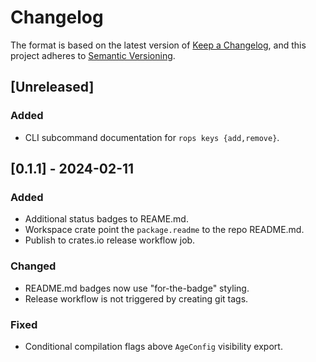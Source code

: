 #  Changelog

The format is based on the latest version of [Keep a Changelog](https://keepachangelog.com/en),
and this project adheres to [Semantic Versioning](https://semver.org/spec/v2.0.0.html).

## [Unreleased]

### Added

- CLI subcommand documentation for `rops keys {add,remove}`.

## [0.1.1] - 2024-02-11

### Added

- Additional status badges to REAME.md.
- Workspace crate point the `package.readme` to the repo README.md.
- Publish to crates.io release workflow job.

### Changed

- README.md badges now use "for-the-badge" styling.
- Release workflow is not triggered by creating git tags.

### Fixed

- Conditional compilation flags above `AgeConfig` visibility export.

